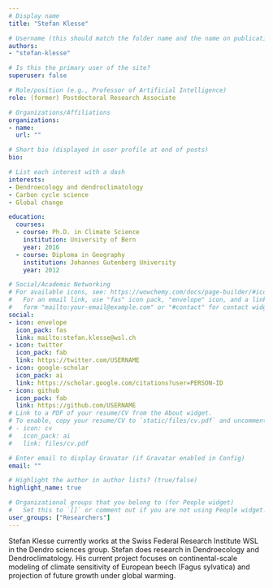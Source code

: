 ```yaml
---
# Display name
title: "Stefan Klesse"

# Username (this should match the folder name and the name on publications)
authors:
- "stefan-klesse"

# Is this the primary user of the site?
superuser: false

# Role/position (e.g., Professor of Artificial Intelligence)
role: (former) Postdoctoral Research Associate

# Organizations/Affiliations
organizations:
- name: 
  url: ""

# Short bio (displayed in user profile at end of posts)
bio: 

# List each interest with a dash
interests:
- Dendroecology and dendroclimatology
- Carbon cycle science
- Global change

education:
  courses:
  - course: Ph.D. in Climate Science
    institution: University of Bern
    year: 2016
  - course: Diploma in Geography
    institution: Johannes Gutenberg University
    year: 2012

# Social/Academic Networking
# For available icons, see: https://wowchemy.com/docs/page-builder/#icons
#   For an email link, use "fas" icon pack, "envelope" icon, and a link in the
#   form "mailto:your-email@example.com" or "#contact" for contact widget.
social:
- icon: envelope
  icon_pack: fas
  link: mailto:stefan.klesse@wsl.ch
- icon: twitter
  icon_pack: fab
  link: https://twitter.com/USERNAME
- icon: google-scholar
  icon_pack: ai
  link: https://scholar.google.com/citations?user=PERSON-ID
- icon: github
  icon_pack: fab
  link: https://github.com/USERNAME
# Link to a PDF of your resume/CV from the About widget.
# To enable, copy your resume/CV to `static/files/cv.pdf` and uncomment the lines below.
# - icon: cv
#   icon_pack: ai
#   link: files/cv.pdf

# Enter email to display Gravatar (if Gravatar enabled in Config)
email: ""

# Highlight the author in author lists? (true/false)
highlight_name: true

# Organizational groups that you belong to (for People widget)
#   Set this to `[]` or comment out if you are not using People widget.
user_groups: ["Researchers"]
---
```


Stefan Klesse currently works at the Swiss Federal Research Institute WSL in the Dendro sciences group. Stefan does research in Dendroecology and Dendroclimatology. His current project focuses on continental-scale modeling of climate sensitivity of European beech (Fagus sylvatica) and projection of future growth under global warming.
